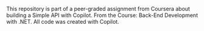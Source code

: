 This repository is part of a peer-graded assignment from Coursera about building a Simple API with Copilot. From the Course: Back-End Development with .NET. All code was created with Copilot.
